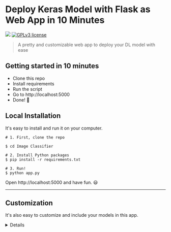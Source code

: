 # Deploy Keras Model with Flask as Web App in 10 Minutes

[![](https://img.shields.io/badge/python-3.5%2B-green.svg)]()
[![GPLv3 license](https://img.shields.io/badge/License-GPLv3-blue.svg)](http://perso.crans.org/besson/LICENSE.html)

> A pretty and customizable web app to deploy your DL model with ease


## Getting started in 10 minutes

- Clone this repo 
- Install requirements
- Run the script
- Go to http://localhost:5000
- Done! :tada:



## Local Installation

It's easy to install and run it on your computer.

```shell
# 1. First, clone the repo

$ cd Image Classifier

# 2. Install Python packages
$ pip install -r requirements.txt

# 3. Run!
$ python app.py
```

Open http://localhost:5000 and have fun. :smiley:


------------------

## Customization

It's also easy to customize and include your models in this app.

<details>
 <summary>Details</summary>

### Use your own model

Place your trained `.h5` file saved by `model.save()` under models directory.

Check the #L37 in app.py.

### Use other pre-trained model

See [Keras applications](https://keras.io/applications/) for more available models such as DenseNet, MobilNet, NASNet, etc.

Check [this section]#L26 in app.py.

### UI Modification

Modify files in `templates` and `static` directory.

`index.html` for the UI and `main.js` for all the behaviors.
